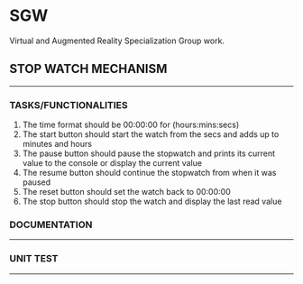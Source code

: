 # SGW
Virtual and Augmented Reality Specialization Group work. 


## STOP WATCH MECHANISM

----
### TASKS/FUNCTIONALITIES

1. The time format should be 00:00:00 for (hours:mins:secs)
2. The start button should start the watch from the secs and adds up to minutes and hours
3. The pause button should pause the stopwatch and prints its current value to the console or display the current value
4. The resume button should continue the stopwatch from when it was paused
5. The reset button should set the watch back to 00:00:00
6. The stop button should stop the watch and display the last read value

### DOCUMENTATION
---


### UNIT TEST
---
